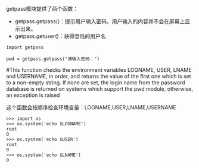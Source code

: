 getpass模块提供了两个函数：
- getpass.getpass()：提示用户输入密码。用户输入的内容并不会在屏幕上显示出来。
- getpass.getuser()：获得登陆的用户名

```
import getpass

pwd = getpass.getpass("请输入密码：")
```


#This function checks the environment variables LOGNAME, USER, LNAME and USERNAME, in order, and returns the value of the first one which is set to a non-empty string. If none are set, the login name from the password database is returned on systems which support the pwd module, otherwise, an exception is raised


这个函数会按顺序检查环境变量：LOGNAME,USER,LNAME,USERNAME
```
>>> import os
>>> os.system('echo $LOGNAME')
root
0
>>> os.system('echo $USER')
root
0
>>> os.system('echo $LNAME')
0
```
